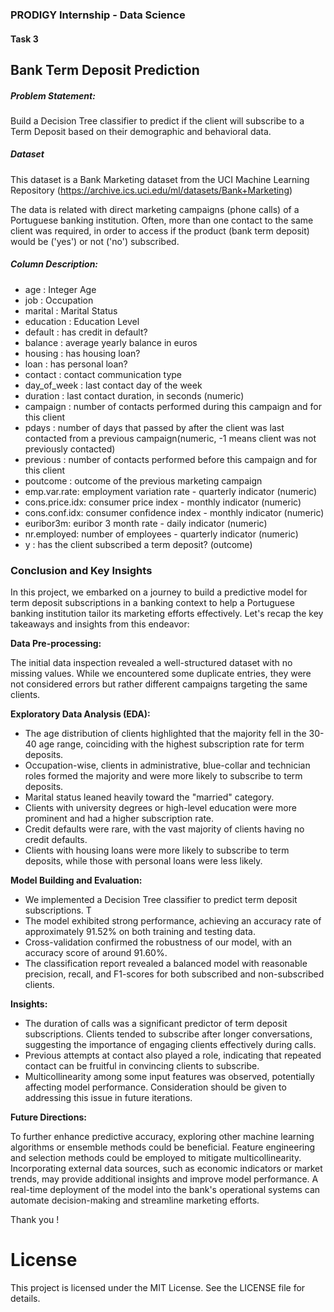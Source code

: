 ### PRODIGY Internship - Data Science
#### Task 3
## Bank Term Deposit Prediction

##### Problem Statement:
Build a Decision Tree classifier to predict if the client will subscribe to a Term Deposit based on their demographic and behavioral data.

##### Dataset
This dataset is a Bank Marketing dataset from the UCI Machine Learning Repository (https://archive.ics.uci.edu/ml/datasets/Bank+Marketing)

The data is related with direct marketing campaigns (phone calls) of a Portuguese banking institution. Often, more than one contact to the same client was required, in order to access if the product (bank term deposit) would be ('yes') or not ('no') subscribed.

##### Column Description:
- age : Integer Age
- job : Occupation
- marital : Marital Status
- education : Education Level
- default : has credit in default?
- balance : average yearly balance in euros
- housing : has housing loan?
- loan : has personal loan?
- contact : contact communication type
- day_of_week : last contact day of the week
- duration : last contact duration, in seconds (numeric)
- campaign : number of contacts performed during this campaign and for this client
- pdays : number of days that passed by after the client was last contacted from a previous campaign(numeric, -1 means client was not previously contacted)
- previous : number of contacts performed before this campaign and for this client
- poutcome : outcome of the previous marketing campaign
- emp.var.rate: employment variation rate - quarterly indicator (numeric)
- cons.price.idx: consumer price index - monthly indicator (numeric)
- cons.conf.idx: consumer confidence index - monthly indicator (numeric)
- euribor3m: euribor 3 month rate - daily indicator (numeric)
- nr.employed: number of employees - quarterly indicator (numeric)
- y : has the client subscribed a term deposit? (outcome)

### Conclusion and Key Insights
In this project, we embarked on a journey to build a predictive model for term deposit subscriptions in a banking context to help a Portuguese banking institution tailor its marketing efforts effectively. Let's recap the key takeaways and insights from this endeavor:

**Data Pre-processing:**

The initial data inspection revealed a well-structured dataset with no missing values. While we encountered some duplicate entries, they were not considered errors but rather different campaigns targeting the same clients.

**Exploratory Data Analysis (EDA):**

- The age distribution of clients highlighted that the majority fell in the 30-40 age range, coinciding with the highest subscription rate for term deposits.
- Occupation-wise, clients in administrative, blue-collar and technician roles formed the majority and were more likely to subscribe to term deposits.
- Marital status leaned heavily toward the "married" category.
- Clients with university degrees or high-level education were more prominent and had a higher subscription rate.
- Credit defaults were rare, with the vast majority of clients having no credit defaults.
- Clients with housing loans were more likely to subscribe to term deposits, while those with personal loans were less likely.

**Model Building and Evaluation:**

- We implemented a Decision Tree classifier to predict term deposit subscriptions. T
- The model exhibited strong performance, achieving an accuracy rate of approximately 91.52% on both training and testing data.
- Cross-validation confirmed the robustness of our model, with an accuracy score of around 91.60%.
- The classification report revealed a balanced model with reasonable precision, recall, and F1-scores for both subscribed and non-subscribed clients.

**Insights:**
- The duration of calls was a significant predictor of term deposit subscriptions. Clients tended to subscribe after longer conversations, suggesting the importance of engaging clients effectively during calls.
- Previous attempts at contact also played a role, indicating that repeated contact can be fruitful in convincing clients to subscribe.
- Multicollinearity among some input features was observed, potentially affecting model performance. Consideration should be given to addressing this issue in future iterations.

**Future Directions:**

To further enhance predictive accuracy, exploring other machine learning algorithms or ensemble methods could be beneficial. Feature engineering and selection methods could be employed to mitigate multicollinearity. Incorporating external data sources, such as economic indicators or market trends, may provide additional insights and improve model performance. A real-time deployment of the model into the bank's operational systems can automate decision-making and streamline marketing efforts.

Thank you !
# License
This project is licensed under the MIT License. See the LICENSE file for details.
